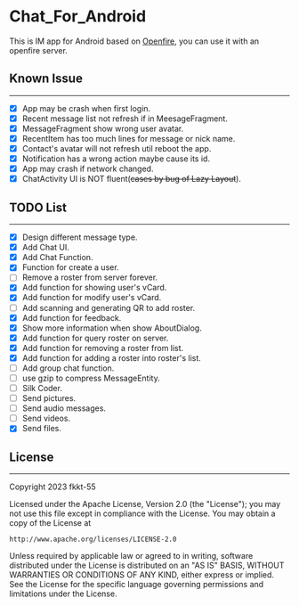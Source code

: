 # Chat_For_Android

This is IM app for Android based on [Openfire](https://www.igniterealtime.org/projects/openfire/), you can use it with an openfire server.

## Known Issue

-----------

* [x] App may be crash when first login.
* [x] Recent message list not refresh if in MeesageFragment.
* [x] MessageFragment show wrong user avatar.
* [x] RecentItem has too much lines for message or nick name.
* [x] Contact's avatar will not refresh util reboot the app.
* [x] Notification has a wrong action maybe cause its id.
* [x] App may crash if network changed.
* [x] ChatActivity UI is NOT fluent(~~cases by bug of Lazy Layout~~).

## TODO List

-----------

* [x] Design different message type.
* [x] Add Chat UI.
* [x] Add Chat Function.
* [x] Function for create a user.
* [ ] Remove a roster from server forever.
* [x] Add function for showing user's vCard.
* [x] Add function for modify user's vCard.
* [ ] Add scanning and generating QR to add roster.
* [x] Add function for feedback.
* [x] Show more information when show AboutDialog.
* [x] Add function for query roster on server.
* [x] Add function for removing a roster from list.
* [x] Add function for adding a roster into roster's list.
* [ ] Add group chat function.
* [ ] use gzip to compress MessageEntity.
* [ ] Silk Coder.
* [ ] Send pictures.
* [ ] Send audio messages.
* [ ] Send videos.
* [x] Send files.

## License

-----------

Copyright 2023 fkkt-55

Licensed under the Apache License, Version 2.0 (the "License");
you may not use this file except in compliance with the License.
You may obtain a copy of the License at

    http://www.apache.org/licenses/LICENSE-2.0

Unless required by applicable law or agreed to in writing, software
distributed under the License is distributed on an "AS IS" BASIS,
WITHOUT WARRANTIES OR CONDITIONS OF ANY KIND, either express or implied.
See the License for the specific language governing permissions and
limitations under the License.
